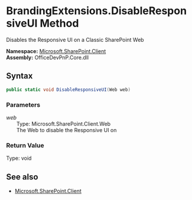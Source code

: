 # BrandingExtensions.DisableResponsiveUI Method  
Disables the Responsive UI on a Classic SharePoint Web  

**Namespace:** [Microsoft.SharePoint.Client](Microsoft.SharePoint.Client.md)  
**Assembly:** OfficeDevPnP.Core.dll  
## Syntax
```C#
public static void DisableResponsiveUI(Web web)
```
### Parameters
*web*  
&emsp;&emsp;Type: Microsoft.SharePoint.Client.Web  
&emsp;&emsp;The Web to disable the Responsive UI on  

### Return Value
Type: void  

## See also
- [Microsoft.SharePoint.Client](Microsoft.SharePoint.Client.md)

